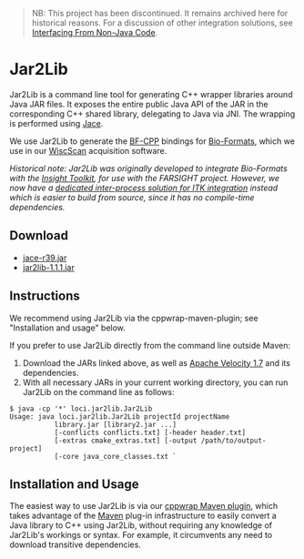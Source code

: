 > NB: This project has been discontinued.
> It remains archived here for historical reasons.
> For a discussion of other integration solutions, see
> [Interfacing From Non-Java Code](https://uw-loci.github.io/interfacing-non-java-code).

# Jar2Lib

Jar2Lib is a command line tool for generating C++ wrapper libraries
around Java JAR files. It exposes the entire public Java API of the JAR
in the corresponding C++ shared library, delegating to Java via JNI. The
wrapping is performed using [Jace](https://github.com/cowwoc/jace/).

We use Jar2Lib to generate the
[BF-CPP](https://github.com/ome/bio-formats-jace)
bindings for [Bio-Formats](https://loci.wisc.edu/software/bio-formats),
which we use in
our [WiscScan](https://loci.wisc.edu/software/wiscscan) acquisition
software.

*Historical note: Jar2Lib was originally developed to integrate
Bio-Formats with the [Insight Toolkit](https://itk.org/), for use with
the FARSIGHT project. However, we now have a [dedicated inter-process
solution for ITK integration](https://github.com/scifio/scifio-imageio)
instead which is easier to build from source, since it has no
compile-time dependencies.*

## Download

- [jace-r39.jar](https://maven.scijava.org/content/repositories/thirdparty/jace/jace/r39/jace-r39.jar)
- [jar2lib-1.1.1.jar](https://maven.scijava.org/content/repositories/releases/loci/jar2lib/1.1.1/jar2lib-1.1.1.jar)

## Instructions

We recommend using Jar2Lib via the cppwrap-maven-plugin; see
"Installation and usage" below.

If you prefer to use Jar2Lib directly from the command line outside
Maven:

1. Download the JARs linked above, as well as [Apache Velocity
   1.7](https://search.maven.org/#artifactdetails%7Corg.apache.velocity%7Cvelocity%7C1.7%7Cjar)
   and its dependencies.
2. With all necessary JARs in your current working directory, you can
   run Jar2Lib on the command line as follows:

```
$ java -cp '*' loci.jar2lib.Jar2Lib
Usage: java loci.jar2lib.Jar2Lib projectId projectName
           library.jar [library2.jar ...]
           [-conflicts conflicts.txt] [-header header.txt]
           [-extras cmake_extras.txt] [-output /path/to/output-project]
           [-core java_core_classes.txt `
```

## Installation and Usage

The easiest way to use Jar2Lib is via our [cppwrap Maven
plugin](https://github.com/uw-loci/cppwrap-maven-plugin), which takes
advantage of the [Maven](https://maven.apache.org/) plug-in
infrastructure to easily convert a Java library to C++ using Jar2Lib,
without requiring any knowledge of Jar2Lib's workings or syntax. For
example, it circumvents any need to download transitive dependencies.
